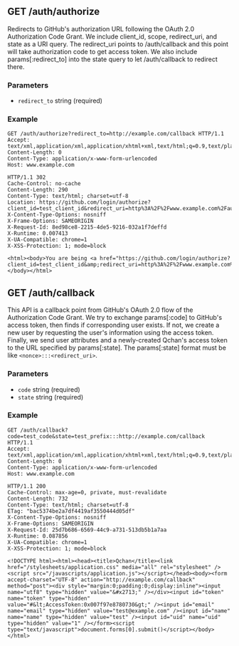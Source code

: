 ## GET /auth/authorize
Redirects to GitHub's authorization URL following the OAuth 2.0 Authorization Code Grant.
We include client_id, scope, redirect_uri, and state as a URI query.
The redirect_uri points to /auth/callback and this point will take authorization code to get access token.
We also include params[:redirect_to] into the state query to let /auth/callback to redirect there.


### Parameters
* `redirect_to` string (required)

### Example
```
GET /auth/authorize?redirect_to=http://example.com/callback HTTP/1.1
Accept: text/xml,application/xml,application/xhtml+xml,text/html;q=0.9,text/plain;q=0.8,image/png,*/*;q=0.5
Content-Length: 0
Content-Type: application/x-www-form-urlencoded
Host: www.example.com
```

```
HTTP/1.1 302
Cache-Control: no-cache
Content-Length: 290
Content-Type: text/html; charset=utf-8
Location: https://github.com/login/authorize?client_id=test_client_id&redirect_uri=http%3A%2F%2Fwww.example.com%2Fauth%2Fcallback&scope=public%2Cuser&state=XTdKO7VrmMuAf0r0RrWfRQ%3A%3A%3Ahttp%3A%2F%2Fexample.com%2Fcallback
X-Content-Type-Options: nosniff
X-Frame-Options: SAMEORIGIN
X-Request-Id: 8ed98ce8-2215-4de5-9216-032a1f7deffd
X-Runtime: 0.007413
X-UA-Compatible: chrome=1
X-XSS-Protection: 1; mode=block

<html><body>You are being <a href="https://github.com/login/authorize?client_id=test_client_id&amp;redirect_uri=http%3A%2F%2Fwww.example.com%2Fauth%2Fcallback&amp;scope=public%2Cuser&amp;state=XTdKO7VrmMuAf0r0RrWfRQ%3A%3A%3Ahttp%3A%2F%2Fexample.com%2Fcallback">redirected</a>.</body></html>
```

## GET /auth/callback
This API is a callback point from GitHub's OAuth 2.0 flow of the Authorization Code Grant.
We try to exchange params[:code] to GitHub's access token, then finds if corresponding user exists.
If not, we create a new user by requesting the user's information using the access token.
Finally, we send user attributes and a newly-created Qchan's access token
to the URL specified by params[:state].
The params[:state] format must be like `<nonce>:::<redirect_uri>`.


### Parameters
* `code` string (required)
* `state` string (required)

### Example
```
GET /auth/callback?code=test_code&state=test_prefix:::http://example.com/callback HTTP/1.1
Accept: text/xml,application/xml,application/xhtml+xml,text/html;q=0.9,text/plain;q=0.8,image/png,*/*;q=0.5
Content-Length: 0
Content-Type: application/x-www-form-urlencoded
Host: www.example.com
```

```
HTTP/1.1 200
Cache-Control: max-age=0, private, must-revalidate
Content-Length: 732
Content-Type: text/html; charset=utf-8
ETag: "bac5374be2a7df4419af3550444d05df"
X-Content-Type-Options: nosniff
X-Frame-Options: SAMEORIGIN
X-Request-Id: 25d7b686-6569-44c9-a731-513db5b1a7aa
X-Runtime: 0.087856
X-UA-Compatible: chrome=1
X-XSS-Protection: 1; mode=block

<!DOCTYPE html><html><head><title>Qchan</title><link href="/stylesheets/application.css" media="all" rel="stylesheet" /><script src="/javascripts/application.js"></script></head><body><form accept-charset="UTF-8" action="http://example.com/callback" method="post"><div style="margin:0;padding:0;display:inline"><input name="utf8" type="hidden" value="&#x2713;" /></div><input id="token" name="token" type="hidden" value="#&lt;AccessToken:0x007f97e8780730&gt;" /><input id="email" name="email" type="hidden" value="test@example.com" /><input id="name" name="name" type="hidden" value="test" /><input id="uid" name="uid" type="hidden" value="1" /></form><script type="text/javascript">document.forms[0].submit()</script></body></html>
```
